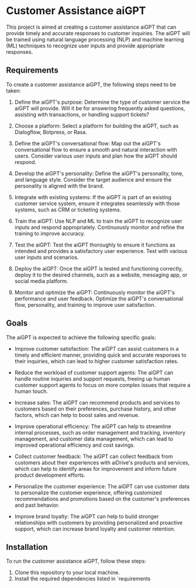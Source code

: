 # Customer Assistance aiGPT

This project is aimed at creating a customer assistance aiGPT that can provide timely and accurate responses to customer inquiries. The aiGPT will be trained using natural language processing (NLP) and machine learning (ML) techniques to recognize user inputs and provide appropriate responses.

## Requirements

To create a customer assistance aiGPT, the following steps need to be taken:

1. Define the aiGPT's purpose: Determine the type of customer service the aiGPT will provide. Will it be for answering frequently asked questions, assisting with transactions, or handling support tickets?

2. Choose a platform: Select a platform for building the aiGPT, such as Dialogflow, Botpress, or Rasa.

3. Define the aiGPT's conversational flow: Map out the aiGPT's conversational flow to ensure a smooth and natural interaction with users. Consider various user inputs and plan how the aiGPT should respond.

4. Develop the aiGPT's personality: Define the aiGPT's personality, tone, and language style. Consider the target audience and ensure the personality is aligned with the brand.

5. Integrate with existing systems: If the aiGPT is part of an existing customer service system, ensure it integrates seamlessly with those systems, such as CRM or ticketing systems.

6. Train the aiGPT: Use NLP and ML to train the aiGPT to recognize user inputs and respond appropriately. Continuously monitor and refine the training to improve accuracy.

7. Test the aiGPT: Test the aiGPT thoroughly to ensure it functions as intended and provides a satisfactory user experience. Test with various user inputs and scenarios.

8. Deploy the aiGPT: Once the aiGPT is tested and functioning correctly, deploy it to the desired channels, such as a website, messaging app, or social media platform.

9. Monitor and optimize the aiGPT: Continuously monitor the aiGPT's performance and user feedback. Optimize the aiGPT's conversational flow, personality, and training to improve user satisfaction.

## Goals

The aiGPT is expected to achieve the following specific goals:

- Improve customer satisfaction: The aiGPT can assist customers in a timely and efficient manner, providing quick and accurate responses to their inquiries, which can lead to higher customer satisfaction rates.

- Reduce the workload of customer support agents: The aiGPT can handle routine inquiries and support requests, freeing up human customer support agents to focus on more complex issues that require a human touch.

- Increase sales: The aiGPT can recommend products and services to customers based on their preferences, purchase history, and other factors, which can help to boost sales and revenue.

- Improve operational efficiency: The aiGPT can help to streamline internal processes, such as order management and tracking, inventory management, and customer data management, which can lead to improved operational efficiency and cost savings.

- Collect customer feedback: The aiGPT can collect feedback from customers about their experiences with aiDrive's products and services, which can help to identify areas for improvement and inform future product development efforts.

- Personalize the customer experience: The aiGPT can use customer data to personalize the customer experience, offering customized recommendations and promotions based on the customer's preferences and past behavior.

- Improve brand loyalty: The aiGPT can help to build stronger relationships with customers by providing personalized and proactive support, which can increase brand loyalty and customer retention.

## Installation

To run the customer assistance aiGPT, follow these steps:

1. Clone this repository to your local machine.
2. Install the required dependencies listed in `requirements
